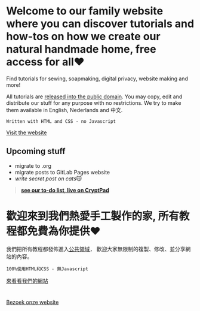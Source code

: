 # Welcome to our family website where you can discover tutorials and how-tos on how we create our **natural handmade home**, free access for all❤️

Find tutorials for sewing, soapmaking, digital privacy, website making and more!

All tutorials are [released into the public domain](https://creativecommons.org/publicdomain/zero/1.0/). You may copy, edit and distribute our stuff for any purpose with no restrictions. We try to make them available in English, Nederlands and 中文.

<code>Written with HTML and CSS - no Javascript</code>

[Visit the website](https://gentlelivingshop.gitlab.io/)

## Upcoming stuff
- migrate to .org
- migrate posts to GitLab Pages website
- *write secret post on cats*😽  
> <strong>[see our to-do list, live on CryptPad](https://cryptpad.fr/kanban/#/2/kanban/view/hhuyRfwVohuetMMjpPbtY6mgH6y4TmzNOBwziFWdJUs/)</strong>


# 歡迎來到我們熱愛手工製作的家, 所有教程都免費為你提供❤

我們把所有教程都發佈進入[公共領域](https://creativecommons.org/publicdomain/zero/1.0/deed.zh_TW)， 歡迎大家無限制的複製、修改、並分享網站的內容。

<code>100%使用HTML和CSS - 無Javascript</code>

[來看看我們的網站](https://gentlelivingshop.gitlab.io/zh.html)<br>


# 

[Bezoek onze website](https://gentlelivingshop.gitlab.io/nl.html)
